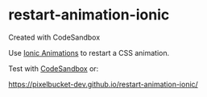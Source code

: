 # restart-animation-ionic
Created with CodeSandbox

Use [Ionic Animations](https://ionicframework.com/docs/utilities/animations) to restart a CSS animation.

Test with [CodeSandbox](https://codesandbox.io/s/restart-css-animation-with-ionic-animations-x2w8f?file=/index.html) or:

https://pixelbucket-dev.github.io/restart-animation-ionic/
